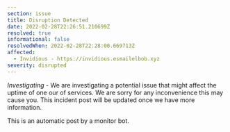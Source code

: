 ```yaml
---
section: issue
title: Disruption Detected
date: 2022-02-28T22:26:51.210699Z
resolved: true
informational: false
resolvedWhen: 2022-02-28T22:28:00.669713Z
affected:
  - Invidious - https://invidious.esmailelbob.xyz
severity: disrupted
---
```

*Investigating* - We are investigating a potential issue that might affect the uptime of one our of services. We are sorry for any inconvenience this may cause you. This incident post will be updated once we have more information.

This is an automatic post by a monitor bot.
        